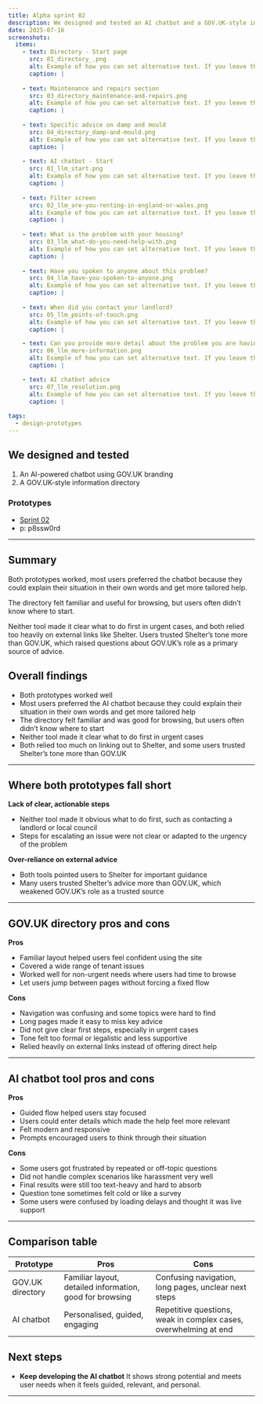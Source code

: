 ```yaml
---
title: Alpha sprint 02
description: We designed and tested an AI chatbot and a GOV.UK-style information directory.
date: 2025-07-16
screenshots:
  items:
    - text: Directory - Start page
      src: 01_directory_.png
      alt: Example of how you can set alternative text. If you leave this off, the default alt text will be 'Screenshot of [image title]'.
      caption: |
        
    - text: Maintenance and repairs section
      src: 03_directory_maintenance-and-repairs.png
      alt: Example of how you can set alternative text. If you leave this off, the default alt text will be 'Screenshot of [image title]'.
      caption: |
        
    - text: Specific advice on damp and mould
      src: 04_directory_damp-and-mould.png
      alt: Example of how you can set alternative text. If you leave this off, the default alt text will be 'Screenshot of [image title]'.
      caption: |
        
    - text: AI chatbot - Start
      src: 01_llm_start.png
      alt: Example of how you can set alternative text. If you leave this off, the default alt text will be 'Screenshot of [image title]'.
      caption: |
        
    - text: Filter screen
      src: 02_llm_are-you-renting-in-england-or-wales.png
      alt: Example of how you can set alternative text. If you leave this off, the default alt text will be 'Screenshot of [image title]'.
      caption: |
        
    - text: What is the problem with your housing?
      src: 03_llm_what-do-you-need-help-with.png
      alt: Example of how you can set alternative text. If you leave this off, the default alt text will be 'Screenshot of [image title]'.
      caption: |
        
    - text: Have you spoken to anyone about this problem?
      src: 04_llm_have-you-spoken-to-anyone.png
      alt: Example of how you can set alternative text. If you leave this off, the default alt text will be 'Screenshot of [image title]'.
      caption: |
        
    - text: When did you contact your landlord?
      src: 05_llm_points-of-touch.png
      alt: Example of how you can set alternative text. If you leave this off, the default alt text will be 'Screenshot of [image title]'.
      caption: |

    - text: Can you provide more detail about the problem you are having?
      src: 06_llm_more-information.png
      alt: Example of how you can set alternative text. If you leave this off, the default alt text will be 'Screenshot of [image title]'.
      caption: |

    - text: AI chatbot advice
      src: 07_llm_resolution.png
      alt: Example of how you can set alternative text. If you leave this off, the default alt text will be 'Screenshot of [image title]'.
      caption: |
        
tags:
  - design-prototypes
---
```


## We designed and tested

1. An AI-powered chatbot using GOV.UK branding  
2. A GOV.UK-style information directory  

### Prototypes
- [Sprint 02](https://prs-landlord-ombudsman-131a07ff82e5.herokuapp.com/prototypes/sprint-02/)
- p: p8ssw0rd

---

## Summary

Both prototypes worked, most users preferred the chatbot because they could explain their situation in their own words and get more tailored help. 

The directory felt familiar and useful for browsing, but users often didn’t know where to start. 

Neither tool made it clear what to do first in urgent cases, and both relied too heavily on external links like Shelter. Users trusted Shelter’s tone more than GOV.UK, which raised questions about GOV.UK’s role as a primary source of advice.


## Overall findings

- Both prototypes worked well  
- Most users preferred the AI chatbot because they could explain their situation in their own words and get more tailored help  
- The directory felt familiar and was good for browsing, but users often didn’t know where to start  
- Neither tool made it clear what to do first in urgent cases  
- Both relied too much on linking out to Shelter, and some users trusted Shelter’s tone more than GOV.UK

---

## Where both prototypes fall short

**Lack of clear, actionable steps**  
- Neither tool made it obvious what to do first, such as contacting a landlord or local council  
- Steps for escalating an issue were not clear or adapted to the urgency of the problem

**Over-reliance on external advice**  
- Both tools pointed users to Shelter for important guidance  
- Many users trusted Shelter’s advice more than GOV.UK, which weakened GOV.UK’s role as a trusted source

---

## GOV.UK directory pros and cons

**Pros**

- Familiar layout helped users feel confident using the site  
- Covered a wide range of tenant issues  
- Worked well for non-urgent needs where users had time to browse  
- Let users jump between pages without forcing a fixed flow

**Cons**

- Navigation was confusing and some topics were hard to find  
- Long pages made it easy to miss key advice  
- Did not give clear first steps, especially in urgent cases  
- Tone felt too formal or legalistic and less supportive  
- Relied heavily on external links instead of offering direct help

---

## AI chatbot tool pros and cons

**Pros**

- Guided flow helped users stay focused  
- Users could enter details which made the help feel more relevant  
- Felt modern and responsive  
- Prompts encouraged users to think through their situation  

**Cons**

- Some users got frustrated by repeated or off-topic questions  
- Did not handle complex scenarios like harassment very well  
- Final results were still too text-heavy and hard to absorb  
- Question tone sometimes felt cold or like a survey  
- Some users were confused by loading delays and thought it was live support

---

## Comparison table

| Prototype        | Pros                                                  | Cons                                                              |
|------------------|-------------------------------------------------------|-------------------------------------------------------------------|
| GOV.UK directory | Familiar layout, detailed information, good for browsing | Confusing navigation, long pages, unclear next steps              |
| AI chatbot       | Personalised, guided, engaging                        | Repetitive questions, weak in complex cases, overwhelming at end  |

## Next steps

- **Keep developing the AI chatbot**
  It shows strong potential and meets user needs when it feels guided, relevant, and personal.

---




